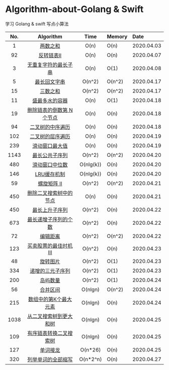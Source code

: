# Algorithm-about-Golang & Swift
学习  Golang & swift 写点小算法

|No.| Algorithm | Time | Memory |Date|
|:-------:|:-------:|:-------:|:------|:------|
|1|[两数之和](https://github.com/MacOMNI/Algorithm-About-LeetCode/blob/master/LeetCodeDes/LeetCode_TwoSum_1.md) | O(n) | O(n) |2020.04.03|
|92|[反转链表II](https://github.com/MacOMNI/Algorithm-About-LeetCode/blob/master/LeetCodeDes/LeetCode_ReverseLinkedListII_92.md) | O(n) | O(n) |2020.04.07|
|3|[无重复字符的最长子串](https://github.com/MacOMNI/Algorithm-About-LeetCode/blob/master/LeetCodeDes/LeetCode_LongSubOutRepCharacters_3.md) | O(n) | O(1) |2020.04.08|
|5|[最长回文字串](https://github.com/MacOMNI/Algorithm-About-LeetCode/blob/master/LeetCodeDes/LeetCode_longestPalindrome_5.md) |  O(n^2) | O(n^2) |2020.04.17|
|15|[三数之和](https://github.com/MacOMNI/Algorithm-About-LeetCode/blob/master/LeetCodeDes/LeetCode_3Sum_15.md) |  O(n^2) | O(n^2) |2020.04.17|
|11|[盛最多水的容器](https://github.com/MacOMNI/Algorithm-About-LeetCode/blob/master/LeetCodeDes/LeetCode_ContainerWithMostWater_14.md) |  O(n) | O(1) |2020.04.18|
|19|[删除链表的倒数第 N 个节点](https://github.com/MacOMNI/Algorithm-About-LeetCode/blob/master/LeetCodeDes/LeetCode_removeNthFromEnd_19.md) |  O(n) | O(n) |2020.04.18|
|94|[二叉树的中序遍历](https://github.com/MacOMNI/Algorithm-About-LeetCode/blob/master/LeetCodeDes/LeetCode_InorderTraversal_94.md) |  O(n) | O(n) |2020.04.18|
|102|[二叉树的层序遍历](https://github.com/MacOMNI/Algorithm-About-LeetCode/blob/master/LeetCodeDes/LeetCode_levelOrder_102.md) |  O(n) | O(n) |2020.04.19|
|239|[滑动窗口最大值](https://github.com/MacOMNI/Algorithm-About-LeetCode/blob/master/LeetCodeDes/LeetCode_SlidingWindowMaximum_239.md) |  O(n) | O(n) |2020.04.19|
|1143|[最长公共子序列](https://github.com/MacOMNI/Algorithm-About-LeetCode/blob/master/LeetCodeDes/LeetCode_longestCommonSubsequence_1143.md) |  O(n^2) | O(n^2) |2020.04.20|
|480|[滑动窗口中位数](https://github.com/MacOMNI/Algorithm-About-LeetCode/blob/master/LeetCodeDes/LeetCode_MedianSlidingWindow_480.md) |  O(nlg(k)) | O(n) |2020.04.20|
|146|[LRU缓存机制](https://github.com/MacOMNI/Algorithm-About-LeetCode/blob/master/LeetCodeDes/LeetCode_LRUCache_146.md) |  O(nlg(k)) | O(n) |2020.04.20|
|59|[螺旋矩阵 II](https://github.com/MacOMNI/Algorithm-About-LeetCode/blob/master/LeetCodeDes/LeetCode_SpiralMatrixII_59.md) |  O(n^2) | O(n^2) |2020.04.21|
|450|[删除二叉搜索树中的节点](https://github.com/MacOMNI/Algorithm-About-LeetCode/blob/master/LeetCodeDes/LeetCode_DeleteNodeinaBST_450.md) |  O(n) | O(n) |2020.04.21|
|450|[最长上升子序列](https://github.com/MacOMNI/Algorithm-About-LeetCode/blob/master/LeetCodeDes/LeetCode_LIS_300.md) |  O(n^2) | O(n) |2020.04.22|
|673|[最长递增子序列的个数](https://github.com/MacOMNI/Algorithm-About-LeetCode/blob/master/LeetCodeDes/LeetCode_NLIS_673.md) |  O(n^2) | O(n) |2020.04.22|
|72|[编辑距离](https://github.com/MacOMNI/Algorithm-About-LeetCode/blob/master/LeetCodeDes/LeetCode_EditDistance_72.md) |  O(n^2) | O(n^2) |2020.04.22|
|123|[买卖股票的最佳时机 III](https://github.com/MacOMNI/Algorithm-About-LeetCode/blob/master/LeetCodeDes/LeetCode_MaxProfitIII_123.md) |  O(n^2) | O(n) |2020.04.23|
|48|[旋转图片](https://github.com/MacOMNI/Algorithm-About-LeetCode/blob/master/LeetCodeDes/LeetCode_RoteImage_48.md) |  O(n^2) | O(1) |2020.04.23|
|334|[递增的三元子序列](https://github.com/MacOMNI/Algorithm-About-LeetCode/blob/master/LeetCodeDes/LeetCode_IncreasingTriplet_334.md) |  O(n^2) | O(1) |2020.04.23|
|200|[岛屿数量](https://github.com/MacOMNI/Algorithm-About-LeetCode/blob/master/LeetCodeDes/LeetCode_numberISlands_200.md) |  O(n^2) | O(1) |2020.04.24|
|56|[合并区间](https://github.com/MacOMNI/Algorithm-About-LeetCode/blob/master/LeetCodeDes/LeetCode_mergeInterval_56.md) |  O(nlgn) | O(n^2) |2020.04.24|
|215|[数组中的第K个最大元素](https://github.com/MacOMNI/Algorithm-About-LeetCode/blob/master/LeetCodeDes/LeetCode_findKthNumberLargest_215.md) |  O(nlgn) | O(n) |2020.04.24|
|1038|[从二叉搜索树到更大和树](https://github.com/MacOMNI/Algorithm-About-LeetCode/blob/master/LeetCodeDes/LeetCode_bstToGst_1038.md) |  O(nlgn) | O(n) |2020.04.25|
|109|[有序链表转换二叉搜索树](https://github.com/MacOMNI/Algorithm-About-LeetCode/blob/master/LeetCodeDes/LeetCode_sortedListToBST_109.md) |  O(nlgn) | O(n) |2020.04.25|
|127|[单词接龙](https://github.com/MacOMNI/Algorithm-About-LeetCode/blob/master/LeetCodeDes/LeetCode_ladderLength_127.md) |  O(n*26) | O(n) |2020.04.25|
|320|[列举单词的全部缩写](https://github.com/MacOMNI/Algorithm-About-LeetCode/blob/master/LeetCodeDes/LeetCode_generateAbbreviations_320.md) |  O(n*2^n) | O(n) |2020.04.27|